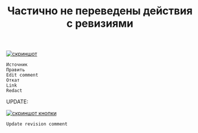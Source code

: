 ﻿---
title: "Частично не переведены действия с ревизиями"
se.owner.user_id: 178988
se.owner.display_name: "Qwertiy"
se.owner.link: "https://ru.meta.stackoverflow.com/users/178988/qwertiy"
se.link: "https://ru.meta.stackoverflow.com/questions/11395/%d0%a7%d0%b0%d1%81%d1%82%d0%b8%d1%87%d0%bd%d0%be-%d0%bd%d0%b5-%d0%bf%d0%b5%d1%80%d0%b5%d0%b2%d0%b5%d0%b4%d0%b5%d0%bd%d1%8b-%d0%b4%d0%b5%d0%b9%d1%81%d1%82%d0%b2%d0%b8%d1%8f-%d1%81-%d1%80%d0%b5%d0%b2%d0%b8%d0%b7%d0%b8%d1%8f%d0%bc%d0%b8"
se.question_id: 11395
se.post_type: question
---
<p><a href="https://i.stack.imgur.com/fSvNz.png" rel="nofollow noreferrer"><img src="https://i.stack.imgur.com/fSvNz.png" alt="скриншот" /></a></p>
<pre><code>Источник
Править
Edit comment
Откат
Link
Redact
</code></pre>
<p>UPDATE:</p>
<p><a href="https://i.stack.imgur.com/GGkE3.png" rel="nofollow noreferrer"><img src="https://i.stack.imgur.com/GGkE3.png" alt="скриншот кнопки" /></a></p>
<pre><code>Update revision comment
</code></pre>
